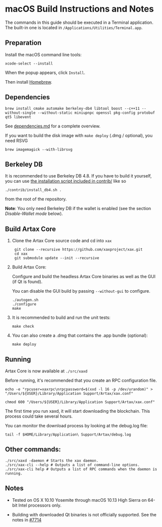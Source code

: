 macOS Build Instructions and Notes
====================================
The commands in this guide should be executed in a Terminal application.
The built-in one is located in `/Applications/Utilities/Terminal.app`.

Preparation
-----------
Install the macOS command line tools:

`xcode-select --install`

When the popup appears, click `Install`.

Then install [Homebrew](https://brew.sh).

Dependencies
----------------------

    brew install cmake automake berkeley-db4 libtool boost --c++11 --without-single --without-static miniupnpc openssl pkg-config protobuf qt5 libevent

See [dependencies.md](dependencies.md) for a complete overview.

If you want to build the disk image with `make deploy` (.dmg / optional), you need RSVG

    brew imagemagick --with-librsvg

Berkeley DB
-----------
It is recommended to use Berkeley DB 4.8. If you have to build it yourself,
you can use [the installation script included in contrib/](/contrib/install_db4.sh)
like so

```shell
./contrib/install_db4.sh .
```

from the root of the repository.

**Note**: You only need Berkeley DB if the wallet is enabled (see the section *Disable-Wallet mode* below).

Build Artax Core
------------------------

1. Clone the Artax Core source code and cd into `xax`

        git clone --recursive https://github.com/xaxproject/xax.git
        cd xax
        git submodule update --init --recursive

2.  Build Artax Core:

    Configure and build the headless Artax Core binaries as well as the GUI (if Qt is found).

    You can disable the GUI build by passing `--without-gui` to configure.

        ./autogen.sh
        ./configure
        make

3.  It is recommended to build and run the unit tests:

        make check

4.  You can also create a .dmg that contains the .app bundle (optional):

        make deploy

Running
-------

Artax Core is now available at `./src/xaxd`

Before running, it's recommended that you create an RPC configuration file.

    echo -e "rpcuser=xaxrpc\nrpcpassword=$(xxd -l 16 -p /dev/urandom)" > "/Users/${USER}/Library/Application Support/Artax/xax.conf"

    chmod 600 "/Users/${USER}/Library/Application Support/Artax/xax.conf"

The first time you run xaxd, it will start downloading the blockchain. This process could take several hours.

You can monitor the download process by looking at the debug.log file:

    tail -f $HOME/Library/Application\ Support/Artax/debug.log

Other commands:
-------

    ./src/xaxd -daemon # Starts the xax daemon.
    ./src/xax-cli --help # Outputs a list of command-line options.
    ./src/xax-cli help # Outputs a list of RPC commands when the daemon is running.

Notes
-----

* Tested on OS X 10.10 Yosemite through macOS 10.13 High Sierra on 64-bit Intel processors only.

* Building with downloaded Qt binaries is not officially supported. See the notes in [#7714](https://github.com/bitcoin/bitcoin/issues/7714)
